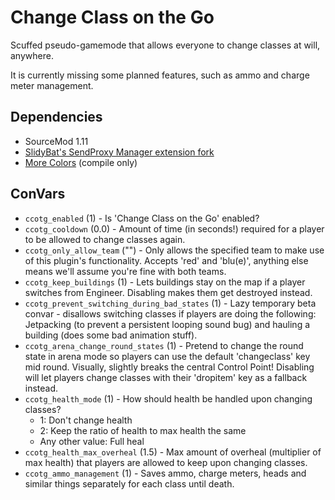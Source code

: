 # Change Class on the Go
Scuffed pseudo-gamemode that allows everyone to change classes at will, anywhere.

It is currently missing some planned features, such as ammo and charge meter management.

## Dependencies
- SourceMod 1.11
- [SlidyBat's SendProxy Manager extension fork](https://github.com/SlidyBat/sendproxy)
- [More Colors](https://forums.alliedmods.net/showthread.php?t=185016) (compile only)

## ConVars
- `ccotg_enabled` (1) - Is 'Change Class on the Go' enabled?
- `ccotg_cooldown` (0.0) - Amount of time (in seconds!) required for a player to be allowed to change classes again.
- `ccotg_only_allow_team` ("") - Only allows the specified team to make use of this plugin's functionality. Accepts 'red' and 'blu(e)', anything else means we'll assume you're fine with both teams.
- `ccotg_keep_buildings` (1) - Lets buildings stay on the map if a player switches from Engineer. Disabling makes them get destroyed instead.
- `ccotg_prevent_switching_during_bad_states` (1) - Lazy temporary beta convar - disallows switching classes if players are doing the following: Jetpacking (to prevent a persistent looping sound bug) and hauling a building (does some bad animation stuff).
- `ccotg_arena_change_round_states` (1) - Pretend to change the round state in arena mode so players can use the default 'changeclass' key mid round. Visually, slightly breaks the central Control Point! Disabling will let players change classes with their 'dropitem' key as a fallback instead.
- `ccotg_health_mode` (1) - How should health be handled upon changing classes?
	- 1: Don't change health
	- 2: Keep the ratio of health to max health the same
	- Any other value: Full heal
- `ccotg_health_max_overheal` (1.5) - Max amount of overheal (multiplier of max health) that players are allowed to keep upon changing classes.
- `ccotg_ammo_management` (1) - Saves ammo, charge meters, heads and similar things separately for each class until death.